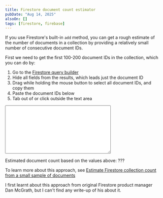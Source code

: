 ```yaml
---
title: Firestore document count estimator
pubDate: "Aug 14, 2025"
alsoOn: []
tags: [firestore, firebase]
---
```

If you use Firestore's built-in `add` method, you can get a rough estimate of the number of documents in a collection by providing a relatively small number of consecutive document IDs.

First we need to get the first 100-200 document IDs in the collection, which you can do by:
  
1. Go to the <a href="https://console.firebase.google.com/project/_/firestore/databases/-default-/data/?view=query-view&query=1%7CLIM%7C3%2F200&scopeType=collection&scopeName=%2Flogs">Firestore query builder</a>
2. Hide all fields from the results, which leads just the document ID
3. Drag while holding the mouse button to select all document IDs, and copy them
4. Paste the document IDs below
5. Tab out of or click outside the text area

<textarea rows=10 cols="40">    
</textarea>

Estimated document count based on the <span id="count"></span> values above:
<span id="estimate">???</span>

To learn more about this approach, see <a href="https://jfhr.me/estimate-firestore-collection-count/">Estimate Firestore collection count from a small sample of documents</a>

I first learnt about this approach from original Firestore product manager Dan McGrath, but I can't find any write-up of his about it.

<script>
const D0 = '0'.charCodeAt(0);
const D9 = '9'.charCodeAt(0);
const DA = 'A'.charCodeAt(0);
const DZ = 'Z'.charCodeAt(0);
const Da = 'a'.charCodeAt(0);
const Dz = 'z'.charCodeAt(0);

/** Convert a base62 digit to a number */
function digit(char) {
    const d = char.charCodeAt(0);
    if (D0 <= d && d <= D9) {
        return BigInt(d - D0);
    }
    if (DA <= d && d <= DZ) {
        return BigInt(d - DA + 10);
    }
    if (Da <= d && d <= Dz) {
        return BigInt(d - Da + 36);
    }
    throw new Error('invalid base62 digit: ' + char);
}

/** Convert a base62 string to a BigInt */
function id2Number(id) {
    let n = 0n;
    for (let i = 0; i < id.length; i++) {
        n += digit(id.charAt(id.length - i - 1)) * (62n ** BigInt(i));
    }
    return n;
}

const max = id2Number('zzzzzzzzzzzzzzzzzzzz');

/**
 * Estimate the collection size from a list
 * containing the smallest few document IDs
 */
function estimateN(ids) {
    let estSum = 0n;
    for (let i = 0; i < ids.length; i++) {
        const x = id2Number(ids[i]);
        const estimate = BigInt(i) * max / x;
        estSum += estimate;
    }
    return estSum / BigInt(ids.length);
}

let input = document.getElementsByTagName('textarea')[0];
let count = document.getElementById('count');
let output = document.getElementById('estimate');
input.addEventListener('change', (e) => {
  let text = input.value;
  let lines = text.split('\n').map((l) => l.trim()).filter(l => l.length > 0);
  console.log('lines', lines);
  count.innerText = lines.length;
  let estimate = estimateN(lines);
  console.log('estimate', estimate);
  output.innerText = estimate.toLocaleString();
});
</script>